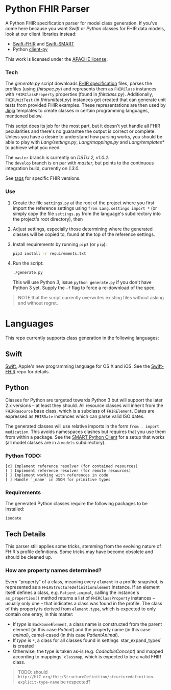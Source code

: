 Python FHIR Parser
==================

A Python FHIR specification parser for model class generation.
If you've come here because you want _Swift_ or _Python_ classes for FHIR data models, look at our client libraries instead:

- [Swift-FHIR](https://github.com/smart-on-fhir/Swift-FHIR) and [Swift-SMART](https://github.com/smart-on-fhir/Swift-SMART)
- Python [client-py](https://github.com/smart-on-fhir/client-py)

This work is licensed under the [APACHE license][license].

### Tech ###

The _generate.py_ script downloads [FHIR specification][fhir] files, parses the profiles (using _fhirspec.py_) and represents them as `FHIRClass` instances with `FHIRClassProperty` properties (found in _fhirclass.py_).
Additionally, `FHIRUnitTest` (in _fhirunittest.py_) instances get created that can generate unit tests from provided FHIR examples.
These representations are then used by [Jinja][] templates to create classes in certain programming languages, mentioned below.

This script does its job for the most part, but it doesn't yet handle all FHIR pecularities and there's no guarantee the output is correct or complete.
Unless you have a desire to understand how parsing works, you should be able to play with _Lang/settings.py_, _Lang/mappings.py_ and _Lang/templates*_ to achieve what you need.

The `master` branch is currently on _DSTU 2, v1.0.2_.  
The `develop` branch is on par with _master_, but points to the continuous integration build, currently on _1.3.0_.

See [tags](https://github.com/smart-on-fhir/fhir-parser/releases) for specific FHIR versions.

### Use ###

1. Create the file `settings.py` at the root of the project where you first import the reference settings using `from Lang.settings import *` (or simply copy the file `settings.py` from the language's subdirectory into the project's root directory), then
2. Adjust settings, especially those determining where the generated classes will be copied to, found at the top of the reference settings.
3. Install requirements by running `pip3` (or `pip`):
    ```bash
    pip3 install -r requirements.txt
    ```

4. Run the script:
    ```bash
    ./generate.py
    ```
    This will use Python _3_, issue `python generate.py` if you don't have Python 3 yet.
    Supply the `-f` flag to force a re-download of the spec.

> NOTE that the script currently overwrites existing files without asking and without regret.


Languages
=========

This repo currently supports class generation in the following languages:

Swift
-----

[Swift][], Apple's new programming language for OS X and iOS.
See the [Swift-FHIR][] repo for details.

Python
------

Classes for Python are targeted towards Python 3 but will support the later 2.x versions – at least they should.
All resource classes will inherit from the `FHIRResource` base class, which is a subclass of `FHIRElement`.
Dates are expressed as `FHIRDate` instances which can parse valid ISO dates.

The generated classes will use relative imports in the form `from . import medication`.
This avoids namespaces clashes but requires that you use them from within a package.
See the [SMART Python Client][client-py] for a setup that works (all model classes are in a `models` subdirectory).


### Python TODO: ###

```text
[x] Implement reference resolver (for contained resources)
[ ] Implement reference resolver (for remote resources)
[ ] Implement working with references in code
[ ] Handle `_name` in JSON for primitive types
```

### Requirements ###

The generated Python classes require the following packages to be installed:

```text
isodate
```


Tech Details
------------

This parser still applies some tricks, stemming from the evolving nature of FHIR's profile definitions.
Some tricks may have become obsolete and should be cleaned up.

### How are property names determined?

Every “property” of a class, meaning every `element` in a profile snapshot, is represented as a `FHIRStructureDefinitionElement` instance.
If an element itself defines a class, e.g. `Patient.animal`, calling the instance's `as_properties()` method returns a list of `FHIRClassProperty` instances – usually only one – that indicates a class was found in the profile.
The class of this property is derived from `element.type`, which is expected to only contain one entry, in this matter:

- If _type_ is `BackboneElement`, a class name is constructed from the parent element (in this case _Patient_) and the property name (in this case _animal_), camel-cased (in this case _PatientAnimal_).
- If _type_ is `*`, a class for all classes found in settings` `star_expand_types` is created
- Otherwise, the type is taken as-is (e.g. _CodeableConcept_) and mapped according to mappings' `classmap`, which is expected to be a valid FHIR class.

> TODO: should `http://hl7.org/fhir/StructureDefinition/structuredefinition-explicit-type-name` be respected?


[license]: ./LICENSE.txt
[fhir]: http://www.hl7.org/implement/standards/fhir/
[jinja]: http://jinja.pocoo.org
[swift]: https://developer.apple.com/swift/
[swift-fhir]: https://github.com/smart-on-fhir/Swift-FHIR
[client-py]: https://github.com/smart-on-fhir/client-py
